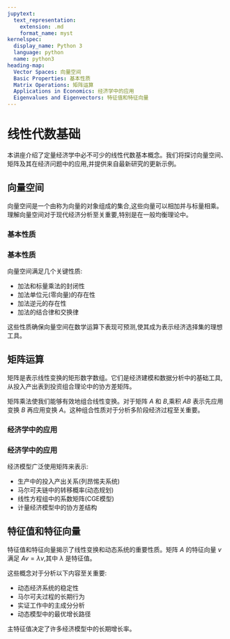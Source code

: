 ```yaml
---
jupytext:
  text_representation:
    extension: .md
    format_name: myst
kernelspec:
  display_name: Python 3
  language: python
  name: python3
heading-map:
  Vector Spaces: 向量空间
  Basic Properties: 基本性质
  Matrix Operations: 矩阵运算
  Applications in Economics: 经济学中的应用
  Eigenvalues and Eigenvectors: 特征值和特征向量
---
```


# 线性代数基础

本讲座介绍了定量经济学中必不可少的线性代数基本概念。我们将探讨向量空间、矩阵及其在经济问题中的应用,并提供来自最新研究的更新示例。

## 向量空间

向量空间是一个由称为向量的对象组成的集合,这些向量可以相加并与标量相乘。理解向量空间对于现代经济分析至关重要,特别是在一般均衡理论中。

### 基本性质

### 基本性质

向量空间满足几个关键性质:
- 加法和标量乘法的封闭性
- 加法单位元(零向量)的存在性
- 加法逆元的存在性
- 加法的结合律和交换律

这些性质确保向量空间在数学运算下表现可预测,使其成为表示经济选择集的理想工具。

## 矩阵运算

矩阵是表示线性变换的矩形数字数组。它们是经济建模和数据分析中的基础工具,从投入产出表到投资组合理论中的协方差矩阵。

矩阵乘法使我们能够有效地组合线性变换。对于矩阵 $A$ 和 $B$,乘积 $AB$ 表示先应用变换 $B$ 再应用变换 $A$。这种组合性质对于分析多阶段经济过程至关重要。

### 经济学中的应用

### 经济学中的应用

经济模型广泛使用矩阵来表示:
- 生产中的投入产出关系(列昂惕夫系统)
- 马尔可夫链中的转移概率(动态规划)
- 线性方程组中的系数矩阵(CGE模型)
- 计量经济模型中的协方差结构

## 特征值和特征向量

特征值和特征向量揭示了线性变换和动态系统的重要性质。矩阵 $A$ 的特征向量 $v$ 满足 $Av = \lambda v$,其中 $\lambda$ 是特征值。

这些概念对于分析以下内容至关重要:
- 动态经济系统的稳定性
- 马尔可夫过程的长期行为
- 实证工作中的主成分分析
- 动态模型中的最优增长路径

主特征值决定了许多经济模型中的长期增长率。
